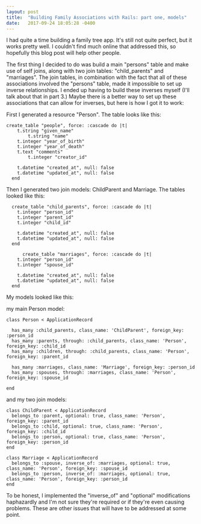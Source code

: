 ```yaml
---
layout: post
title:  "Building Family Associations with Rails: part one, models"
date:   2017-09-24 18:05:28 -0400
---
```



I had quite a time building a family tree app. It's still not quite perfect, but it works pretty well. I couldn't find much online that addressed this, so hopefully this blog post will help other people.

The first thing I decided to do was build a main "persons" table and make use of self joins, along with two join tables: "child_parents" and "marriages". The join tables, in combination with the fact that all of these associations involved the "persons" table, made it impossible to set up inverse relationships. I ended up having to build these inverses myself (I'll talk about that in part 3.) Maybe there is a better way to set up these associations that can allow for inverses, but here is how I got it to work:

First I generated a resource "Person". The table looks like this:

```
create_table "people", force: :cascade do |t|
    t.string "given_name"
		t.string "name"
    t.integer "year_of_birth"
    t.integer "year_of_death"
    t.text "comments"
		t.integer "creator_id"
		
    t.datetime "created_at", null: false
    t.datetime "updated_at", null: false 
  end
```

Then I generated two join models: ChildParent and Marriage. The tables looked like this:

```
  create_table "child_parents", force: :cascade do |t|
    t.integer "person_id"
    t.integer "parent_id"
    t.integer "child_id"
		
    t.datetime "created_at", null: false
    t.datetime "updated_at", null: false
  end
	
	  create_table "marriages", force: :cascade do |t|
    t.integer "person_id"
    t.integer "spouse_id"
		
    t.datetime "created_at", null: false
    t.datetime "updated_at", null: false
  end
``` 


My models looked like this:

my main Person model:

```
class Person < ApplicationRecord

  has_many :child_parents, class_name: 'ChildParent', foreign_key: :person_id
  has_many :parents, through: :child_parents, class_name: 'Person', foreign_key: :child_id
  has_many :children, through: :child_parents, class_name: 'Person', foreign_key: :parent_id

  has_many :marriages, class_name: 'Marriage', foreign_key: :person_id
  has_many :spouses, through: :marriages, class_name: 'Person', foreign_key: :spouse_id

end

```

and my two join models:

```
class ChildParent < ApplicationRecord
  belongs_to :parent, optional: true, class_name: 'Person', foreign_key: :parent_id
  belongs_to :child, optional: true, class_name: 'Person', foreign_key: :child_id
  belongs_to :person, optional: true, class_name: 'Person', foreign_key: :person_id
end

class Marriage < ApplicationRecord
  belongs_to :spouse, inverse_of: :marriages, optional: true, class_name: 'Person', foreign_key: :spouse_id
  belongs_to :person, inverse_of: :marriages, optional: true, class_name: 'Person', foreign_key: :person_id
end

```

To be honest, I implemented the "inverse_of" and "optional" modifications haphazardly and I'm not sure they're required or if they're even causing problems. These are other issues that will have to be addressed at some point.

